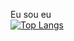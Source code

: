 Eu sou eu
<br>
 [![Top Langs](https://github-readme-stats.vercel.app/api/top-langs/?username=benininico&show_icons=true&theme=radical)](https://github.com/benininico/)

